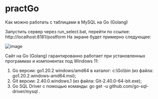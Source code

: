 # practGo
Как можно работать с таблицами в MySQL на Go (Golang)

Запустить сервер через run_select.bat, перейти по ссылке: http://localhost:8181/postform
На экране будет примерно следующее:

![image](https://user-images.githubusercontent.com/10297748/229186658-9cccb3e9-4133-4ed9-879f-1c3e73e92068.png)

Сайт на Go (Golang) гарантированно работает при установленных программах и компонентах под Windows 11:
1) Go версии: go1.20.2 windows/amd64 в каталог: c:\Go\bin (из файла: go1.20.2.windows-amd64.msi);
2) Git версии: 2.40.0.windows.1 (из файла: Git-2.40.0-64-bit.exe);
3) Go SQL Driver с помощью команды: go get -u github.com/go-sql-driver/mysql .
